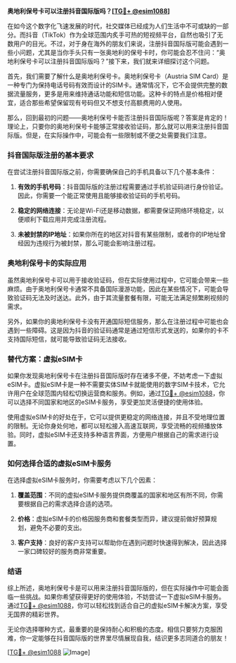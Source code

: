 **奥地利保号卡可以注册抖音国际版吗？[[TG💪+ @esim1088](https://t.me/s/esim1088)]**

在如今这个数字化飞速发展的时代，社交媒体已经成为人们生活中不可或缺的一部分。而抖音（TikTok）作为全球范围内炙手可热的短视频平台，自然也吸引了无数用户的目光。不过，对于身在海外的朋友们来说，注册抖音国际版可能会遇到一些小问题，尤其是当你手头只有一张奥地利的保号卡时，你可能会忍不住问：“奥地利保号卡可以注册抖音国际版吗？”接下来，我们就来详细探讨这个问题。

首先，我们需要了解什么是奥地利保号卡。奥地利保号卡（Austria SIM Card）是一种专门为保持电话号码有效而设计的SIM卡。通常情况下，它不会提供完整的数据流量服务，更多是用来维持通话功能和短信功能。这种卡的特点是价格相对便宜，适合那些希望保留现有号码但又不想支付高额费用的人使用。

那么，回到最初的问题——奥地利保号卡能否注册抖音国际版呢？答案是肯定的！理论上，只要你的奥地利保号卡能够正常接收验证码，那么就可以用来注册抖音国际版。但是，在实际操作中，可能会有一些限制或不便之处需要我们注意。

### 抖音国际版注册的基本要求

在尝试注册抖音国际版之前，你需要确保自己的手机具备以下几个基本条件：

1. **有效的手机号码**：抖音国际版的注册过程需要通过手机验证码进行身份验证。因此，你需要一个能正常使用且能够接收验证码的手机号码。
   
2. **稳定的网络连接**：无论是Wi-Fi还是移动数据，都需要保证网络环境稳定，以便顺利下载应用并完成注册流程。

3. **未被封禁的IP地址**：如果你所在的地区对抖音有某些限制，或者你的IP地址曾经因为违规行为被封禁，那么可能会影响注册过程。

### 奥地利保号卡的实际应用

虽然奥地利保号卡可以用于接收验证码，但在实际使用过程中，它可能会带来一些麻烦。由于奥地利保号卡通常不具备国际漫游功能，因此在某些情况下，可能会导致验证码无法及时送达。此外，由于其流量套餐有限，可能无法满足频繁刷视频的需求。

另外，如果你的奥地利保号卡没有开通国际短信服务，那么在注册过程中可能也会遇到一些障碍。这是因为抖音的验证码通常是通过短信形式发送的，如果你的卡不支持国际短信，就可能导致验证码无法接收。

### 替代方案：虚拟eSIM卡

如果你发现奥地利保号卡在注册抖音国际版时存在诸多不便，不妨考虑一下虚拟eSIM卡。虚拟eSIM卡是一种不需要实体SIM卡就能使用的数字SIM卡技术，它允许用户在全球范围内轻松切换运营商和服务。例如，通过[TG💪+ @esim1088](https://t.me/s/esim1088)，你可以选择不同国家和地区的eSIM卡服务，享受更加灵活便捷的使用体验。

使用虚拟eSIM卡的好处在于，它可以提供更稳定的网络连接，并且不受地理位置的限制。无论你身处何地，都可以轻松接入高速互联网，享受流畅的视频播放体验。同时，虚拟eSIM卡还支持多种语言界面，方便用户根据自己的需求进行设置。

### 如何选择合适的虚拟eSIM卡服务

在选择虚拟eSIM卡服务时，你需要考虑以下几个因素：

1. **覆盖范围**：不同的虚拟eSIM卡服务提供商覆盖的国家和地区有所不同，你需要根据自己的需求选择合适的选项。
   
2. **价格**：虚拟eSIM卡的价格因服务商和套餐类型而异，建议提前做好预算规划，避免不必要的支出。

3. **客户支持**：良好的客户支持可以帮助你在遇到问题时快速得到解决，因此选择一家口碑较好的服务商非常重要。

### 结语

综上所述，奥地利保号卡是可以用来注册抖音国际版的，但在实际操作中可能会面临一些挑战。如果你希望获得更好的使用体验，不妨尝试一下虚拟eSIM卡服务。通过[TG💪+ @esim1088](https://t.me/s/esim1088)，你可以轻松找到适合自己的虚拟eSIM卡解决方案，享受无国界的精彩世界。

无论你选择哪种方式，最重要的是保持耐心和积极的态度。相信只要努力克服困难，你一定能够在抖音国际版的世界里尽情展现自我，结识更多志同道合的朋友！

[[TG💪+ @esim1088](https://t.me/s/esim1088) ![Image](https://i.postimg.cc/4NQfJmqS/Snipaste-2025-05-13-00-14-12.png)]